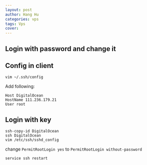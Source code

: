 ```yaml
---
layout: post
author: Hang Hu
categories: vps
tags: Vps 
cover: 
---
```


## Login with password and change it

## Config in client

```
vim ~/.ssh/config
```

Add following:

```
Host DigitalOcean
HostName 111.236.179.21
User root
```

## Login with key

```
ssh-copy-id DigitalOcean
ssh DigitalOcean
vim /etc/ssh/sshd_config
```

change `PermitRootLogin yes` to `PermitRootLogin without-password`

```
service ssh restart
```
